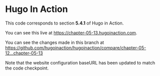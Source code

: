 Hugo In Action
===============

This code corresponds to section **5.4.1** of Hugo in Action.

You can see this live at https://chapter-05-13.hugoinaction.com.

You can see the changes made in this branch at https://github.com/hugoinaction/hugoinaction/compare/chapter-05-12...chapter-05-13

Note that the website configuration baseURL has been updated to match the code checkpoint.
